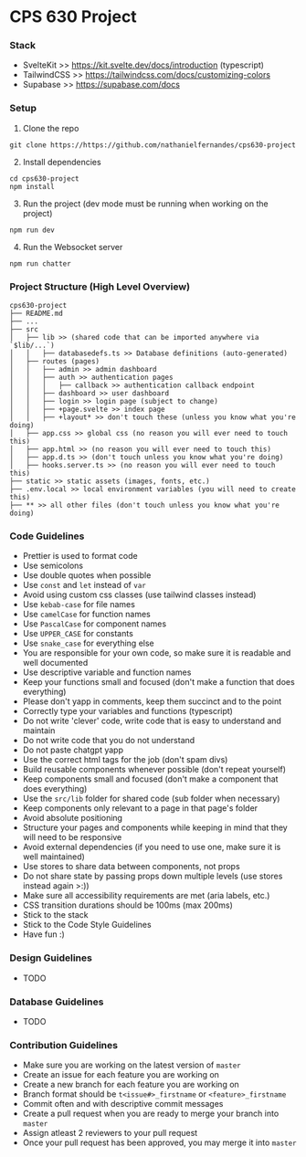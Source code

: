 # CPS 630 Project

### Stack

- SvelteKit >> https://kit.svelte.dev/docs/introduction (typescript)
- TailwindCSS >> https://tailwindcss.com/docs/customizing-colors
- Supabase >> https://supabase.com/docs

### Setup

1. Clone the repo

```
git clone https://https://github.com/nathanielfernandes/cps630-project
```

2. Install dependencies

```
cd cps630-project
npm install
```

3. Run the project (dev mode must be running when working on the project)

```
npm run dev
```

4. Run the Websocket server

```
npm run chatter
```

### Project Structure (High Level Overview)

```
cps630-project
├── README.md
├── ...
├── src
│   ├── lib >> (shared code that can be imported anywhere via `$lib/...`)
│   │   ├── databasedefs.ts >> Database definitions (auto-generated)
│   ├── routes (pages)
│   │   ├── admin >> admin dashboard
│   │   ├── auth >> authentication pages
│   │   │   ├── callback >> authentication callback endpoint
│   │   ├── dashboard >> user dashboard
│   │   ├── login >> login page (subject to change)
│   │   ├── +page.svelte >> index page
│   │   ├── +layout* >> don't touch these (unless you know what you're doing)
│   ├── app.css >> global css (no reason you will ever need to touch this)
│   ├── app.html >> (no reason you will ever need to touch this)
│   ├── app.d.ts >> (don't touch unless you know what you're doing)
│   ├── hooks.server.ts >> (no reason you will ever need to touch this)
├── static >> static assets (images, fonts, etc.)
├── .env.local >> local environment variables (you will need to create this)
├── ** >> all other files (don't touch unless you know what you're doing)
```

### Code Guidelines

- Prettier is used to format code
- Use semicolons
- Use double quotes when possible
- Use `const` and `let` instead of `var`
- Avoid using custom css classes (use tailwind classes instead)
- Use `kebab-case` for file names
- Use `camelCase` for function names
- Use `PascalCase` for component names
- Use `UPPER_CASE` for constants
- Use `snake_case` for everything else
- You are responsible for your own code, so make sure it is readable and well documented
- Use descriptive variable and function names
- Keep your functions small and focused (don't make a function that does everything)
- Please don't yapp in comments, keep them succinct and to the point
- Correctly type your variables and functions (typescript)
- Do not write 'clever' code, write code that is easy to understand and maintain
- Do not write code that you do not understand
- Do not paste chatgpt yapp
- Use the correct html tags for the job (don't spam divs)
- Build reusable components whenever possible (don't repeat yourself)
- Keep components small and focused (don't make a component that does everything)
- Use the `src/lib` folder for shared code (sub folder when necessary)
- Keep components only relevant to a page in that page's folder
- Avoid absolute positioning
- Structure your pages and components while keeping in mind that they will need to be responsive
- Avoid external dependencies (if you need to use one, make sure it is well maintained)
- Use stores to share data between components, not props
- Do not share state by passing props down multiple levels (use stores instead again >:))
- Make sure all accessibility requirements are met (aria labels, etc.)
- CSS transition durations should be 100ms (max 200ms)
- Stick to the stack
- Stick to the Code Style Guidelines
- Have fun :)

### Design Guidelines

- TODO

### Database Guidelines

- TODO

### Contribution Guidelines

- Make sure you are working on the latest version of `master`
- Create an issue for each feature you are working on
- Create a new branch for each feature you are working on
- Branch format should be `t<issue#>_firstname` or `<feature>_firstname`
- Commit often and with descriptive commit messages
- Create a pull request when you are ready to merge your branch into `master`
- Assign atleast 2 reviewers to your pull request
- Once your pull request has been approved, you may merge it into `master`
